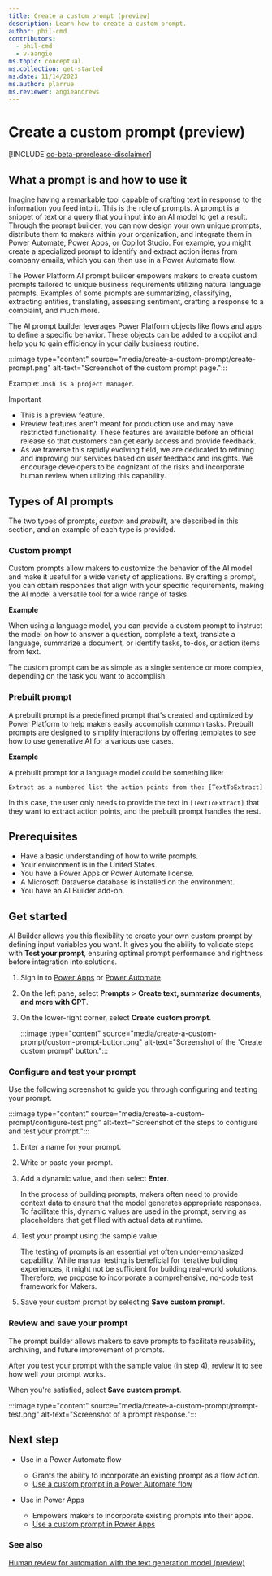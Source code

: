 ```yaml
---
title: Create a custom prompt (preview)
description: Learn how to create a custom prompt.
author: phil-cmd
contributors:
  - phil-cmd
  - v-aangie
ms.topic: conceptual
ms.collection: get-started
ms.date: 11/14/2023
ms.author: plarrue
ms.reviewer: angieandrews
---
```


# Create a custom prompt (preview)

[!INCLUDE [cc-beta-prerelease-disclaimer](./includes/cc-beta-prerelease-disclaimer.md)]

## What a prompt is and how to use it

Imagine having a remarkable tool capable of crafting text in response to the information you feed into it. This is the role of prompts. A prompt is a snippet of text or a query that you input into an AI model to get a result. Through the prompt builder, you can now design your own unique prompts, distribute them to makers within your organization, and integrate them in Power Automate, Power Apps, or Copilot Studio. For example, you might create a specialized prompt to identify and extract action items from company emails, which you can then use in a Power Automate flow.

The Power Platform AI prompt builder empowers makers to create custom prompts tailored to unique business requirements utilizing natural language prompts. Examples of some prompts are summarizing, classifying, extracting entities, translating, assessing sentiment, crafting a response to a complaint, and much more.

The AI prompt builder leverages Power Platform objects like flows and apps to define a specific behavior. These objects can be added to a copilot and help you to gain efficiency in your daily business routine.

:::image type="content" source="media/create-a-custom-prompt/create-prompt.png" alt-text="Screenshot of the custom prompt page.":::

Example: `Josh is a project manager`.


> [!IMPORTANT]
> - This is a preview feature.
> - Preview features aren’t meant for production use and may have restricted functionality. These features are available before an official release so that customers can get early access and provide feedback.
> - As we traverse this rapidly evolving field, we are dedicated to refining and improving our services based on user feedback and insights. We encourage developers to be cognizant of the risks and incorporate human review when utilizing this capability.

## Types of AI prompts

 The two types of prompts, *custom* and *prebuilt*, are described in this section, and an example of each type is provided.

### Custom prompt

Custom prompts allow makers to customize the behavior of the AI model and make it useful for a wide variety of applications. By crafting a prompt, you can obtain responses that align with your specific requirements, making the AI model a versatile tool for a wide range of tasks.

**Example**

When using a language model, you can provide a custom prompt to instruct the model on how to answer a question, complete a text, translate a language, summarize a document, or identify tasks, to-dos, or action items from text.

The custom prompt can be as simple as a single sentence or more complex, depending on the task you want to accomplish.

### Prebuilt prompt

A prebuilt prompt is a predefined prompt that's created and optimized by Power Platform to help makers easily accomplish common tasks. Prebuilt prompts are designed to simplify interactions by offering templates to see how to use generative AI for a various use cases.

**Example**

A prebuilt prompt for a language model could be something like:

`Extract as a numbered list the action points from the: [TextToExtract]`

In this case, the user only needs to provide the text in `[TextToExtract]` that they want to extract action points, and the prebuilt prompt handles the rest.

## Prerequisites

- Have a basic understanding of how to write prompts.
- Your environment is in the United States.
- You have a Power Apps or Power Automate license.
- A Microsoft Dataverse database is installed on the environment.
- You have an AI Builder add-on.

## Get started

AI Builder allows you this flexibility to create your own custom prompt by defining input variables you want. It gives you the ability to validate steps with **Test your prompt**, ensuring optimal prompt performance and rightness before integration into solutions.

1. Sign in to [Power Apps](https://make.powerapps.com) or [Power Automate](https://flow.microsoft.com).
1. On the left pane, select **Prompts** > **Create text, summarize documents, and more with GPT**.
1. On the lower-right corner, select **Create custom prompt**.

    :::image type="content" source="media/create-a-custom-prompt/custom-prompt-button.png" alt-text="Screenshot of the 'Create custom prompt' button."::: 

### Configure and test your prompt

Use the following screenshot to guide you through configuring and testing your prompt.

:::image type="content" source="media/create-a-custom-prompt/configure-test.png" alt-text="Screenshot of the steps to configure and test your prompt."::: 

1. Enter a name for your prompt.
1. Write or paste your prompt.
1. Add a dynamic value, and then select **Enter**.

    In the process of building prompts, makers often need to provide context data to ensure that the model generates appropriate responses. To facilitate this, dynamic values are used in the prompt, serving as placeholders that get filled with actual data at runtime.
  
1. Test your prompt using the sample value.

    The testing of prompts is an essential yet often under-emphasized capability. While manual testing is beneficial for iterative building experiences, it might not be sufficient      for building real-world solutions. Therefore, we propose to incorporate a comprehensive, no-code test framework for Makers.

1. Save your custom prompt by selecting **Save custom prompt**.

### Review and save your prompt

The prompt builder allows makers to save prompts to facilitate reusability, archiving, and future improvement of prompts.

After you test your prompt with the sample value (in step 4), review it to see how well your prompt works.

When you're satisfied, select **Save custom prompt**.

:::image type="content" source="media/create-a-custom-prompt/prompt-test.png" alt-text="Screenshot of a prompt response.":::

## Next step

- Use in a Power Automate flow
    - Grants the ability to incorporate an existing prompt as a flow action.
    - [Use a custom prompt in a Power Automate flow](use-a-custom-prompt-in-flow.md)

- Use in Power Apps
    - Empowers makers to incorporate existing prompts into their apps.
    - [Use a custom prompt in Power Apps](use-a-custom-prompt-in-app.md)

### See also

[Human review for automation with the text generation model (preview)](azure-openai-human-review.md)
